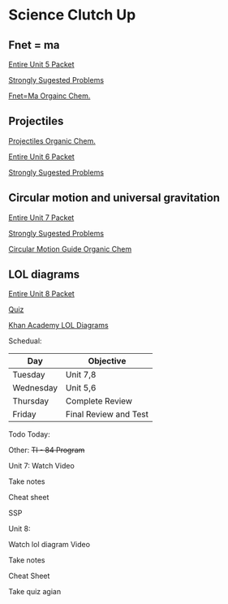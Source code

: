 # Science Clutch Up

## Fnet = ma
[Entire Unit 5 Packet](https://drive.google.com/file/d/1fLKDBCESZ4nck_XuVGoKkeuKANCm2bcf/view)

[Strongly Sugested Problems](https://drive.google.com/file/d/0B-sIUDHNaRboQ0xFYVlteWQ1SWs/view?resourcekey=0-X0xAIuJuzT5X8VJ5hIa6lQ)

[Fnet=Ma Orgainc Chem.](https://www.youtu.be/Ee6CHn0MRKE)

## Projectiles
[Projectiles Organic Chem.](https://www.youtu.be/8NLzuURxFwY)

[Entire Unit 6 Packet](https://drive.google.com/file/d/1vd9rfdB6dssNRyUREraeuaU3vncbnfyl/view?usp=sharing)

[Strongly Sugested Problems](https://drive.google.com/file/d/1rg4Qmk8N2Er11VazzleAZ_l350hRw2g6/view?usp=sharing)

## Circular motion and universal gravitation
[Entire Unit 7 Packet](https://drive.google.com/file/d/1J7zTraLYd6hSFrFLE0d1aNx9ImL2y81M/view)

[Strongly Sugested Problems](https://drive.google.com/file/d/16CuZs4wvLGyfg_Tsso9H_21c6fZg_oJQ/view)

[Circular Motion Guide Organic Chem](https://www.youtu.be/IawY86XveQE)

## LOL diagrams

[Entire Unit 8 Packet](https://drive.google.com/file/d/1xAqGVu82gNySMMNvgIt-ExlFACjtPhlx/view?usp=sharing_)

[Quiz](https://drive.google.com/file/d/1GIrKfwahdB6NLgA_yv0ALNDI66-12QR5/view?usp=sharing)

[Khan Academy LOL Diagrams](https://youtu.be/_8RohfPMklM)

Schedual:

|Day      | Objective|
|---------|----------|
|Tuesday  | Unit 7,8 |
|Wednesday| Unit 5,6 |
|Thursday | Complete Review |
|Friday   | Final Review and Test|

Todo Today:

Other:
~~TI - 84 Program~~

Unit 7:
Watch Video

Take notes 

Cheat sheet

SSP

Unit 8:

Watch lol diagram Video

Take notes

Cheat Sheet

Take quiz agian